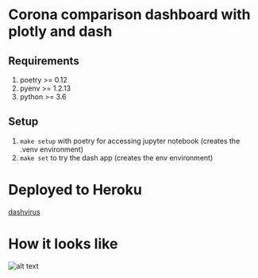 # Corona comparison dashboard with plotly and dash

## Requirements

1. poetry >= 0.12
2. pyenv >= 1.2.13
3. python >= 3.6

## Setup

1. `make setup` with poetry for accessing jupyter notebook (creates the .venv environment)
2. `make set` to try the dash app (creates the env environment)

# Deployed to Heroku

[dashvirus](https://dashvirus.herokuapp.com)

# How it looks like

![alt text](https://github.com/terezaif/coronadash/imgs/Screenshot.png)
